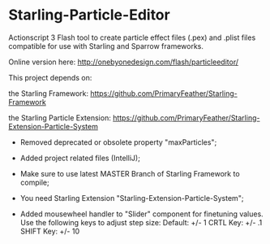 Starling-Particle-Editor
========================

Actionscript 3 Flash tool to create particle effect files (.pex) and .plist files compatible for use with Starling and Sparrow frameworks.  

Online version here: http://onebyonedesign.com/flash/particleeditor/  
	
This project depends on:  

the Starling Framework: https://github.com/PrimaryFeather/Starling-Framework  
	
the Starling Particle Extension: https://github.com/PrimaryFeather/Starling-Extension-Particle-System


- Removed deprecated or obsolete property "maxParticles";

- Added project related files (IntelliJ);

- Make sure to use latest MASTER Branch of Starling Framework to compile;

- You need Starling Extension "Starling-Extension-Particle-System";

- Added mousewheel handler to "Slider" component for finetuning values. Use the following keys to adjust step size:
Default: +/- 1
CRTL Key: +/- .1
SHIFT Key: +/- 10
